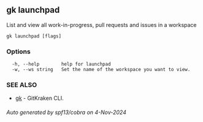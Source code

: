 ## gk launchpad

List and view all work-in-progress, pull requests and issues in a workspace

```
gk launchpad [flags]
```

### Options

```
  -h, --help        help for launchpad
  -w, --ws string   Set the name of the workspace you want to view.
```

### SEE ALSO

* [gk](gk.md)	 - GitKraken CLI.

###### Auto generated by spf13/cobra on 4-Nov-2024
